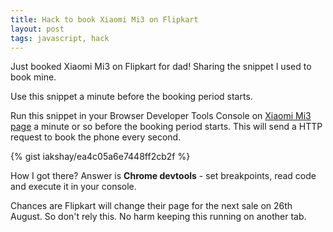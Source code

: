 ```yaml
---
title: Hack to book Xiaomi Mi3 on Flipkart
layout: post
tags: javascript, hack
---
```


Just booked Xiaomi Mi3 on Flipkart for dad! Sharing the snippet I used to book mine.

Use this snippet a minute before the booking period starts.

Run this snippet in your Browser Developer Tools Console on [Xiaomi Mi3 page][0] a minute or so before the booking period starts. This will send a HTTP request to book the phone every second.

{% gist iakshay/ea4c05a6e7448ff2cb2f %}

How I got there? Answer is **Chrome devtools** - set breakpoints, read code and execute it in your console.

Chances are Flipkart will change their page for the next sale on 26th August. So don't rely this. No harm keeping this running on another tab.

[0]:http://www.flipkart.com/mi3/p/itmdxsvrrerjhztf?pid=MOBDXSVH7HHHNK8J


